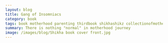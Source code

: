 ```yaml
---
layout: blog
title: Gang of Insomniacs
category: book
tags: book motherhood parenting thirdbook shikhashikz collectionofmotherhoodstories 
summary: There is nothing "normal" in motherhood journey
image: /images/blog/Shikha book cover front.jpg
---
```


